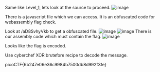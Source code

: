 Same like Level_1, lets look at the source to proceed.
![image](https://github.com/user-attachments/assets/58d68a4c-7c14-4f17-a47e-3d7c61401402)

There is a javascript file which we can access.
It is an obfuscated code for webassembly flag check.

Look at /aD8SvhyVkb to get a obfuscated file.
![image](https://github.com/user-attachments/assets/554dcba3-95b6-4983-9821-850a4a4b6e79)
![image](https://github.com/user-attachments/assets/a37510cb-fa0e-44a7-b396-ba18ecd11f2b)
There is our assembly code which must contain the flag.
![image](https://github.com/user-attachments/assets/edf4869b-7ef2-460d-84f6-122aa0388b23)

Looks like the flag is encoded.

Use cyberchef XOR brutefore recipe to decode the message.

picoCTF{6b247e06e36c9984b7500db8d992f3fe}
